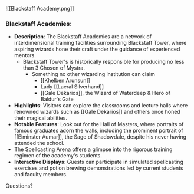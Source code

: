 ![[Blackstaff Academy.png]]
### Blackstaff Academies:
- **Description**: The Blackstaff Academies are a network of interdimensional training facilities surrounding Blackstaff Tower, where aspiring wizards hone their craft under the guidance of experienced mentors. 
	- Blackstaff Tower's is historically responsible for producing no less than 3 Chosen of Mystra.
		- Something no other wizarding institution can claim
			- [[Khelben Arunsun]]
			- Lady [[Laeral Silverhand]]
			- [[Gale Dekarios]], the Wizard of Waterdeep & Hero of Baldur's Gate
- **Highlights**: Visitors can explore the classrooms and lecture halls where renowned wizards such as [[Gale Dekarios]] and others once honed their magical abilities.
- **Notable Features**: Look out for the Hall of Masters, where portraits of famous graduates adorn the walls, including the prominent portrait of [[Elminster Aumar]], the Sage of Shadowdale, despite his never having attended the school. 
- The Spellcasting Arena offers a glimpse into the rigorous training regimen of the academy's students.
- **Interactive Displays**: Guests can participate in simulated spellcasting exercises and potion brewing demonstrations led by current students and faculty members.

Questions?